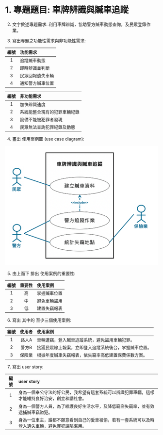 # 1. 專題題目: 車牌辨識與贓車追蹤
2. 文字敘述專題需求: 利用車牌辨識，協助警方贓車動態查詢，及民眾登錄作業。

3. 寫出專題之功能性需求與非功能性需求: 

|   編號 | 功能需求 |
| :-----: |:-----|
| 1 | 追蹤贓車動態 |
| 2 | 即時辨識並判斷 |
| 3 | 民眾回報遺失車輛 |
| 4 | 通知警方贓車位置 |

|   編號 | 非功能需求 |
| :-----: |:-----|
| 1 | 加快辨識速度 |
| 2 | 系統能整合現有的犯罪車輛紀錄 |
| 3 | 設備不能被犯罪者發現 |
| 4 | 民眾無法查詢犯罪紀錄及動態 |

4. 畫出 使用案例圖 (use case diagram): 

![images](diagram.png "使用案例")

5. 由上而下 排出 使用案例的重要性: 


| 編號 | 重要性 | 使用案例 |
| :-----: | :-----: |:-----|
| 1 | 高 | 掌握贓車位置 |
| 2 | 中 | 避免車輛盜用 |
| 3 | 低 | 建置失竊報表 |

6. 寫出 其中的 至少三個使用案例: 

| 編號 | 使用者 | 使用案例 |
| :-----: | :-----: |:-----|
| 1 | 路人A | 車輛遭竊，登入贓車追蹤系統，避免盜用車輛犯罪。 |
| 2 | 警方B | 接獲民眾線上報案，立即登入追蹤系統後台，掌握贓車位置。 |
| 3 | 保險業 | 根據年度贓車失竊報表，依失竊率高低建置保費係數方案。 |

7. 寫出 user story: 

| 編號 | user story |
| :-----: |:-----|
| 1 | 身為一個奉公守法的好公民，我希望有這套系統可以辨識犯罪車輛，這樣才能維持良好治安，創立和諧社會。 |
| 2 | 身為一個警方人員，為了維護良好生活水平，及降低竊盜失竊率，並有效逮捕贓車竊盜犯。 |
| 3 | 身為一位車主，誰都不願意看到自己的愛車被偷，若有一套系統可以及時登入遺失車輛，避免罪犯誣陷濫用。 |


